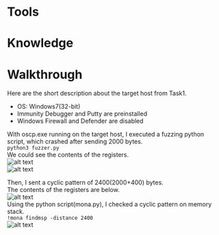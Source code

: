 # Tools

# Knowledge

# Walkthrough
Here are the short description about the target host from Task1.  
* OS: Windows7(32-bit)
* Immunity Debugger and Putty are preinstalled
* Windows Firewall and Defender are disabled  

With oscp.exe running on the target host, I executed a fuzzing python script, which crashed after sending 2000 bytes.  
```python3 fuzzer.py```  
We could see the contents of the registers.  
![alt text](https://github.com/froprintoai/thm/buffer_overflow_prep/blob/main/images/fuzzer_registers_result.png?raw=true)  
![alt text](https://github.com/froprintoai/thm/buffer_overflow_prep/blob/main/images/fuzzer_registers_diagram.png?raw=true)  

Then, I sent a cyclic pattern of 2400(2000+400) bytes.  
The contents of the registers are below.  
![alt text](https://github.com/froprintoai/thm/buffer_overflow_prep/blob/main/images/exploit_registers_result.png?raw=true)  
Using the python script(mona.py), I checked a cyclic pattern on memory stack.  
```!mona findmsp -distance 2400```  
![alt text](https://github.com/froprintoai/thm/buffer_overflow_prep/blob/main/images/mona_diagram.png?raw=true)  


